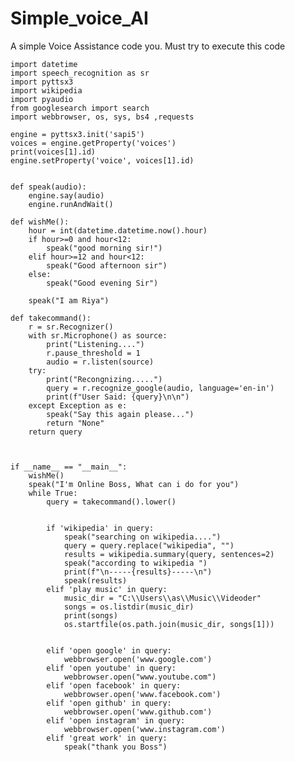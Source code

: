 # Simple_voice_AI

A simple Voice Assistance code you. Must try to execute this code


    import datetime
    import speech_recognition as sr
    import pyttsx3
    import wikipedia
    import pyaudio
    from googlesearch import search
    import webbrowser, os, sys, bs4 ,requests

    engine = pyttsx3.init('sapi5')
    voices = engine.getProperty('voices')
    print(voices[1].id)
    engine.setProperty('voice', voices[1].id)


    def speak(audio):
        engine.say(audio)
        engine.runAndWait()

    def wishMe():
        hour = int(datetime.datetime.now().hour)
        if hour>=0 and hour<12:
            speak("good morning sir!")
        elif hour>=12 and hour<12:
            speak("Good afternoon sir")
        else:
            speak("Good evening Sir")

        speak("I am Riya")

    def takecommand():
        r = sr.Recognizer()
        with sr.Microphone() as source:
            print("Listening....")
            r.pause_threshold = 1
            audio = r.listen(source)
        try:
            print("Recongnizing.....")
            query = r.recognize_google(audio, language='en-in')
            print(f"User Said: {query}\n\n")
        except Exception as e:
            speak("Say this again please...")
            return "None"
        return query



    if __name__ == "__main__":
        wishMe()
        speak("I'm Online Boss, What can i do for you")
        while True:
            query = takecommand().lower()


            if 'wikipedia' in query:
                speak("searching on wikipedia....")
                query = query.replace("wikipedia", "")
                results = wikipedia.summary(query, sentences=2)
                speak("according to wikipedia ")
                print(f"\n-----{results}-----\n")
                speak(results)
            elif 'play music' in query:
                music_dir = "C:\\Users\\as\\Music\\Videoder"
                songs = os.listdir(music_dir)
                print(songs)
                os.startfile(os.path.join(music_dir, songs[1]))


            elif 'open google' in query:
                webbrowser.open('www.google.com')
            elif 'open youtube' in query:
                webbrowser.open("www.youtube.com")
            elif 'open facebook' in query:
                webbrowser.open('www.facebook.com')
            elif 'open github' in query:
                webbrowser.open('www.github.com')
            elif 'open instagram' in query:
                webbrowser.open('www.instagram.com')
            elif 'great work' in query:
                speak("thank you Boss")




